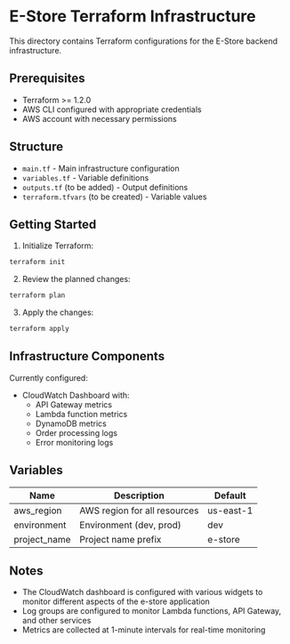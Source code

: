 # E-Store Terraform Infrastructure

This directory contains Terraform configurations for the E-Store backend infrastructure.

## Prerequisites

- Terraform >= 1.2.0
- AWS CLI configured with appropriate credentials
- AWS account with necessary permissions

## Structure

- `main.tf` - Main infrastructure configuration
- `variables.tf` - Variable definitions
- `outputs.tf` (to be added) - Output definitions
- `terraform.tfvars` (to be created) - Variable values

## Getting Started

1. Initialize Terraform:
```bash
terraform init
```

2. Review the planned changes:
```bash
terraform plan
```

3. Apply the changes:
```bash
terraform apply
```

## Infrastructure Components

Currently configured:
- CloudWatch Dashboard with:
  - API Gateway metrics
  - Lambda function metrics
  - DynamoDB metrics
  - Order processing logs
  - Error monitoring logs

## Variables

| Name | Description | Default |
|------|-------------|---------|
| aws_region | AWS region for all resources | us-east-1 |
| environment | Environment (dev, prod) | dev |
| project_name | Project name prefix | e-store |

## Notes

- The CloudWatch dashboard is configured with various widgets to monitor different aspects of the e-store application
- Log groups are configured to monitor Lambda functions, API Gateway, and other services
- Metrics are collected at 1-minute intervals for real-time monitoring

